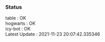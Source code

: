 ### Status


table : OK  
hogwarts : OK  
icy-bot : OK  
Latest Update : 2021-11-23 20:07:42.335346
